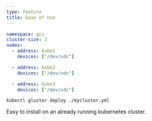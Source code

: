 ```yaml
---
type: feature
title: Ease of Use
---
```


```yaml
namespace: gcs
cluster-size: 3
nodes:
  - address: kube1
    devices: ["/dev/vdc"]

  - address: kube2
    devices: ["/dev/vdc"]

  - address: kube3
    devices: ["/dev/vdc"]
```

```
kubectl gluster deploy ./mycluster.yml
```

Easy to install on an already running kubernetes cluster.
